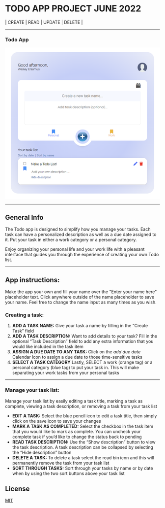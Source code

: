 # TODO APP PROJECT JUNE 2022

| CREATE | READ | UPDATE | DELETE |
*** 
### Todo App
![Image text](/Todo%20App%20Screenshot.png)
***
## General Info
The Todo app is designed to simplify how you manage your tasks. Each task can have a personalized description as well as a due date assigned to it. Put your task in either a work category or a personal category.

Enjoy organizing your personal life and your work life with a pleasant interface that guides you through the experience of creating your own Todo list.
*** 
## App instructions:

Make the app your own and fill your name over the "Enter your name here" placeholder text. Click anywhere outside of the name placeholder to save your name. Feel free to change the name input as many times as you wish.
### Creating a task:
1.	**ADD A TASK NAME:**
Give your task a name by filling in the “Create Task” field
2.	**ADD A TASK DESCRIPTION:**
Want to add details to your task? Fill in the optional “Task Description” field to add any extra information that you would like included in the task item
3.	**ASSIGN A DUE DATE TO ANY TASK:**
Click on the _add due date_ Calendar Icon to assign a due date to those time-sensitive tasks
4.	**SELECT A TASK CATEGORY**
Lastly, SELECT a work (orange tag) or a personal category (blue tag) to put your task in. This will make separating your work tasks from your personal tasks
***
### Manage your task list:
Manage your task list by easily editing a task title, marking a task as complete, viewing a task description, or removing a task from your task list
* **EDIT A TASK:** Select the blue pencil icon to edit a task title, then simply click on the save icon to save your changes
* **MARK A TASK AS COMPLETED:** Select the checkbox in the task item that you would like to mark as complete. You can uncheck your complete task if you’d like to change the status back to pending
* **READ TASK DESCRIPTION:** Use the “Show description” button to view the task description. A task description can be collapsed by selecting the “Hide description” button
* **DELETE A TASK:** To delete a task select the read bin icon and this will permanently remove the task from your task list
* **SORT THROUGH TASKS:** Sort through your tasks by name or by date when by using the two sort buttons above your task list

## License
[MIT](https://choosealicense.com/licenses/mit/)